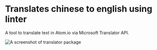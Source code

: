 Translates chinese to english using linter
===========

A tool to translate text in Atom.io via Microsoft Translator API.

![A screenshot of translator package](http://alexmt.github.io/atom-translator/demo.gif)
